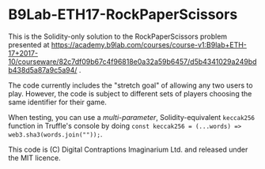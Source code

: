 B9Lab-ETH17-RockPaperScissors
=============================

This is the Solidity-only solution to the RockPaperScissors problem presented at https://academy.b9lab.com/courses/course-v1:B9lab+ETH-17+2017-10/courseware/82c7df09b67c4f96818e0a32a59b6457/d5b4341029a249bdb438d5a87a9c5a94/ .

The code currently includes the "stretch goal" of allowing any two users to play. However, the code is subject to different sets of players choosing the same identifier for their game.

When testing, you can use a *multi-parameter*, Solidity-equivalent `keccak256` function in Truffle's console by doing ```const keccak256 = (...words) => web3.sha3(words.join(""));```.

This code is (C) Digital Contraptions Imaginarium Ltd. and released under the MIT licence.
